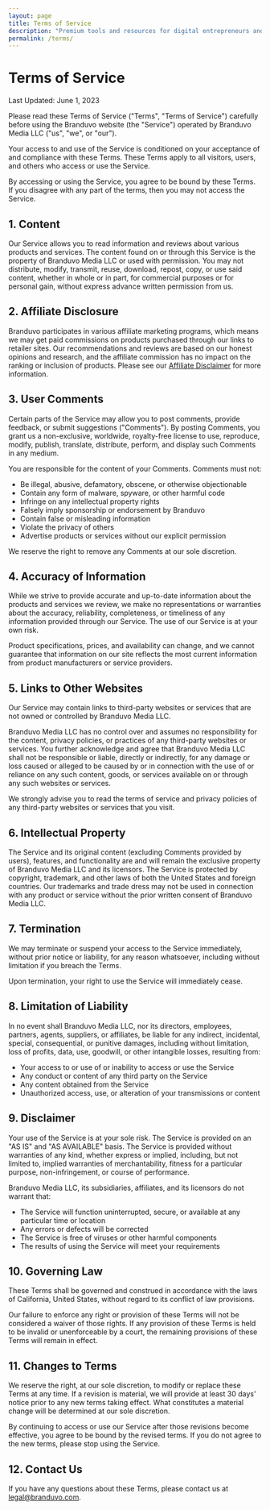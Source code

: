 ```yaml
---
layout: page
title: Terms of Service
description: "Premium tools and resources for digital entrepreneurs and creative professionals. Our curated selection helps you grow your business with trusted solutions."
permalink: /terms/
---
```


# Terms of Service

Last Updated: June 1, 2023

Please read these Terms of Service ("Terms", "Terms of Service") carefully before using the Branduvo website (the "Service") operated by Branduvo Media LLC ("us", "we", or "our").

Your access to and use of the Service is conditioned on your acceptance of and compliance with these Terms. These Terms apply to all visitors, users, and others who access or use the Service.

By accessing or using the Service, you agree to be bound by these Terms. If you disagree with any part of the terms, then you may not access the Service.

## 1. Content

Our Service allows you to read information and reviews about various products and services. The content found on or through this Service is the property of Branduvo Media LLC or used with permission. You may not distribute, modify, transmit, reuse, download, repost, copy, or use said content, whether in whole or in part, for commercial purposes or for personal gain, without express advance written permission from us.

## 2. Affiliate Disclosure

Branduvo participates in various affiliate marketing programs, which means we may get paid commissions on products purchased through our links to retailer sites. Our recommendations and reviews are based on our honest opinions and research, and the affiliate commission has no impact on the ranking or inclusion of products. Please see our [Affiliate Disclaimer](/affiliate-disclaimer) for more information.

## 3. User Comments

Certain parts of the Service may allow you to post comments, provide feedback, or submit suggestions ("Comments"). By posting Comments, you grant us a non-exclusive, worldwide, royalty-free license to use, reproduce, modify, publish, translate, distribute, perform, and display such Comments in any medium.

You are responsible for the content of your Comments. Comments must not:
- Be illegal, abusive, defamatory, obscene, or otherwise objectionable
- Contain any form of malware, spyware, or other harmful code
- Infringe on any intellectual property rights
- Falsely imply sponsorship or endorsement by Branduvo
- Contain false or misleading information
- Violate the privacy of others
- Advertise products or services without our explicit permission

We reserve the right to remove any Comments at our sole discretion.

## 4. Accuracy of Information

While we strive to provide accurate and up-to-date information about the products and services we review, we make no representations or warranties about the accuracy, reliability, completeness, or timeliness of any information provided through our Service. The use of our Service is at your own risk.

Product specifications, prices, and availability can change, and we cannot guarantee that information on our site reflects the most current information from product manufacturers or service providers.

## 5. Links to Other Websites

Our Service may contain links to third-party websites or services that are not owned or controlled by Branduvo Media LLC.

Branduvo Media LLC has no control over and assumes no responsibility for the content, privacy policies, or practices of any third-party websites or services. You further acknowledge and agree that Branduvo Media LLC shall not be responsible or liable, directly or indirectly, for any damage or loss caused or alleged to be caused by or in connection with the use of or reliance on any such content, goods, or services available on or through any such websites or services.

We strongly advise you to read the terms of service and privacy policies of any third-party websites or services that you visit.

## 6. Intellectual Property

The Service and its original content (excluding Comments provided by users), features, and functionality are and will remain the exclusive property of Branduvo Media LLC and its licensors. The Service is protected by copyright, trademark, and other laws of both the United States and foreign countries. Our trademarks and trade dress may not be used in connection with any product or service without the prior written consent of Branduvo Media LLC.

## 7. Termination

We may terminate or suspend your access to the Service immediately, without prior notice or liability, for any reason whatsoever, including without limitation if you breach the Terms.

Upon termination, your right to use the Service will immediately cease.

## 8. Limitation of Liability

In no event shall Branduvo Media LLC, nor its directors, employees, partners, agents, suppliers, or affiliates, be liable for any indirect, incidental, special, consequential, or punitive damages, including without limitation, loss of profits, data, use, goodwill, or other intangible losses, resulting from:
- Your access to or use of or inability to access or use the Service
- Any conduct or content of any third party on the Service
- Any content obtained from the Service
- Unauthorized access, use, or alteration of your transmissions or content

## 9. Disclaimer

Your use of the Service is at your sole risk. The Service is provided on an "AS IS" and "AS AVAILABLE" basis. The Service is provided without warranties of any kind, whether express or implied, including, but not limited to, implied warranties of merchantability, fitness for a particular purpose, non-infringement, or course of performance.

Branduvo Media LLC, its subsidiaries, affiliates, and its licensors do not warrant that:
- The Service will function uninterrupted, secure, or available at any particular time or location
- Any errors or defects will be corrected
- The Service is free of viruses or other harmful components
- The results of using the Service will meet your requirements

## 10. Governing Law

These Terms shall be governed and construed in accordance with the laws of California, United States, without regard to its conflict of law provisions.

Our failure to enforce any right or provision of these Terms will not be considered a waiver of those rights. If any provision of these Terms is held to be invalid or unenforceable by a court, the remaining provisions of these Terms will remain in effect.

## 11. Changes to Terms

We reserve the right, at our sole discretion, to modify or replace these Terms at any time. If a revision is material, we will provide at least 30 days' notice prior to any new terms taking effect. What constitutes a material change will be determined at our sole discretion.

By continuing to access or use our Service after those revisions become effective, you agree to be bound by the revised terms. If you do not agree to the new terms, please stop using the Service.

## 12. Contact Us

If you have any questions about these Terms, please contact us at legal@branduvo.com.